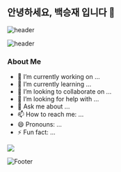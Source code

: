 ## 안녕하세요, 백승재 입니다 👋

![header](https://capsule-render.vercel.app/api?type=waving&color=87CEFA&height=200&section=header)

![header](https://capsule-render.vercel.app/api?type=venom&color=0:87CEFA,100:4682B4&height=220&section=header&text=BaekSeoungJae&fontSize=60&fontColor=000000&animation=twinkling&stroke=808080,000000&strokeWidth=1)

### About Me
- 🔭 I’m currently working on ...
- 🌱 I’m currently learning ...
- 👯 I’m looking to collaborate on ...
- 🤔 I’m looking for help with ...
- 💬 Ask me about ...
- 📫 How to reach me: ...
- 😄 Pronouns: ...
- ⚡ Fun fact: ...

<a href="https://hits.seeyoufarm.com"><img src="https://hits.seeyoufarm.com/api/count/incr/badge.svg?url=https%3A%2F%2Fgithub.com%2FBaekSeoungJae&count_bg=%23A1B2F1&title_bg=%2355587C&icon=github.svg&icon_color=%23FBFBFB&title=hits&edge_flat=false"/></a>

![Footer](https://capsule-render.vercel.app/api?type=waving&color=87CEFA&height=200&section=footer)
